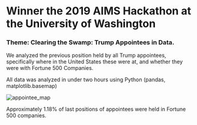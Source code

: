 # Winner the 2019 AIMS Hackathon at the University of Washington

### Theme: Clearing the Swamp: Trump Appointees in Data.

We analyzed the previous position held by all Trump appointees, specifically where in the United States these were at, and whether they were with Fortune 500 Companies.

All data was analyzed in under two hours using Python (pandas, matplotlib.basemap)

![appointee_map](https://user-images.githubusercontent.com/32338006/57577527-d9ec4080-742d-11e9-95cc-d9dfa06e9835.png)

Approximately 1.18% of last positions of appointees were held in Fortune 500 companies.
